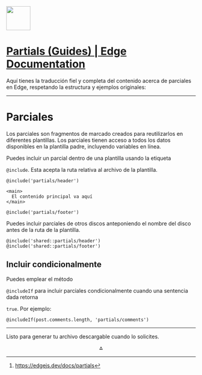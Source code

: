 <img src="https://r2cdn.perplexity.ai/pplx-full-logo-primary-dark%402x.png" style="height:64px;margin-right:32px"/>

# [Partials (Guides) | Edge Documentation](https://edgejs.dev/docs/partials)

Aquí tienes la traducción fiel y completa del contenido acerca de parciales en Edge, respetando la estructura y ejemplos originales:

***

# Parciales

Los parciales son fragmentos de marcado creados para reutilizarlos en diferentes plantillas. Los parciales tienen acceso a todos los datos disponibles en la plantilla padre, incluyendo variables en línea.

Puedes incluir un parcial dentro de una plantilla usando la etiqueta

`@include`. Esta acepta la ruta relativa al archivo de la plantilla.

```
@include('partials/header')

<main>
  El contenido principal va aquí
</main>

@include('partials/footer')
```

Puedes incluir parciales de otros discos anteponiendo el nombre del disco antes de la ruta de la plantilla.

```
@include('shared::partials/header')
@include('shared::partials/footer')
```


## Incluir condicionalmente

Puedes emplear el método

`@includeIf` para incluir parciales condicionalmente cuando una sentencia dada retorna

`true`. Por ejemplo:

```
@includeIf(post.comments.length, 'partials/comments')
```


***

Listo para generar tu archivo descargable cuando lo solicites.
<span style="display:none">[^1]</span>

<div style="text-align: center">⁂</div>

[^1]: https://edgejs.dev/docs/partials

